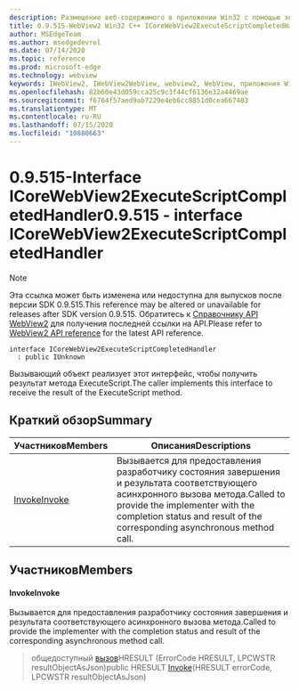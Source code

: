 ```yaml
---
description: Размещение веб-содержимого в приложении Win32 с помощью элемента управления Microsoft Edge WebView2
title: 0.9.515-WebView2 Win32 C++ ICoreWebView2ExecuteScriptCompletedHandler
author: MSEdgeTeam
ms.author: msedgedevrel
ms.date: 07/14/2020
ms.topic: reference
ms.prod: microsoft-edge
ms.technology: webview
keywords: IWebView2, IWebView2WebView, webview2, WebView, приложения Win32, Win32, EDGE, ICoreWebView2, ICoreWebView2Controller, элемент управления "веб-браузер", HTML Edge
ms.openlocfilehash: 82b60e43d059cca25c9c3f44cf6136e32a4469ae
ms.sourcegitcommit: f6764f57aed9ab7229e4eb6cc8851d0cea667403
ms.translationtype: MT
ms.contentlocale: ru-RU
ms.lasthandoff: 07/15/2020
ms.locfileid: "10880663"
---
```

# <span data-ttu-id="df249-104">0.9.515-Interface ICoreWebView2ExecuteScriptCompletedHandler</span><span class="sxs-lookup"><span data-stu-id="df249-104">0.9.515 - interface ICoreWebView2ExecuteScriptCompletedHandler</span></span> 

> [!NOTE]
> <span data-ttu-id="df249-105">Эта ссылка может быть изменена или недоступна для выпусков после версии SDK 0.9.515.</span><span class="sxs-lookup"><span data-stu-id="df249-105">This reference may be altered or unavailable for releases after SDK version 0.9.515.</span></span> <span data-ttu-id="df249-106">Обратитесь к [Справочнику API WebView2](../../../webview2-api-reference.md) для получения последней ссылки на API.</span><span class="sxs-lookup"><span data-stu-id="df249-106">Please refer to [WebView2 API reference](../../../webview2-api-reference.md) for the latest API reference.</span></span>

```
interface ICoreWebView2ExecuteScriptCompletedHandler
  : public IUnknown
```

<span data-ttu-id="df249-107">Вызывающий объект реализует этот интерфейс, чтобы получить результат метода ExecuteScript.</span><span class="sxs-lookup"><span data-stu-id="df249-107">The caller implements this interface to receive the result of the ExecuteScript method.</span></span>

## <span data-ttu-id="df249-108">Краткий обзор</span><span class="sxs-lookup"><span data-stu-id="df249-108">Summary</span></span>

 <span data-ttu-id="df249-109">Участников</span><span class="sxs-lookup"><span data-stu-id="df249-109">Members</span></span>                        | <span data-ttu-id="df249-110">Описания</span><span class="sxs-lookup"><span data-stu-id="df249-110">Descriptions</span></span>
--------------------------------|---------------------------------------------
[<span data-ttu-id="df249-111">Invoke</span><span class="sxs-lookup"><span data-stu-id="df249-111">Invoke</span></span>](#invoke) | <span data-ttu-id="df249-112">Вызывается для предоставления разработчику состояния завершения и результата соответствующего асинхронного вызова метода.</span><span class="sxs-lookup"><span data-stu-id="df249-112">Called to provide the implementer with the completion status and result of the corresponding asynchronous method call.</span></span>

## <span data-ttu-id="df249-113">Участников</span><span class="sxs-lookup"><span data-stu-id="df249-113">Members</span></span>

#### <span data-ttu-id="df249-114">Invoke</span><span class="sxs-lookup"><span data-stu-id="df249-114">Invoke</span></span> 

<span data-ttu-id="df249-115">Вызывается для предоставления разработчику состояния завершения и результата соответствующего асинхронного вызова метода.</span><span class="sxs-lookup"><span data-stu-id="df249-115">Called to provide the implementer with the completion status and result of the corresponding asynchronous method call.</span></span>

> <span data-ttu-id="df249-116">общедоступный [вызов](#invoke)HRESULT (ErrorCode HRESULT, LPCWSTR resultObjectAsJson)</span><span class="sxs-lookup"><span data-stu-id="df249-116">public HRESULT [Invoke](#invoke)(HRESULT errorCode, LPCWSTR resultObjectAsJson)</span></span>

